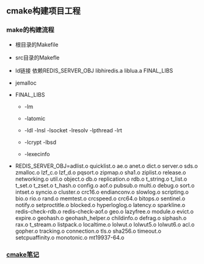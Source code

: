 cmake构建项目工程
---

### make的构建流程

- 根目录的Makefile

- src目录的Makefle

- ld链接 依赖REDIS_SERVER_OBJ libhiredis.a liblua.a FINAL_LIBS

- jemalloc

- FINAL_LIBS

  - -lm

  - -latomic 

  -	-ldl -lnsl -lsocket -lresolv -lpthread -lrt

  - -lcrypt -lbsd

  - -lexecinfo

- REDIS_SERVER_OBJ=adlist.o quicklist.o ae.o anet.o dict.o server.o sds.o zmalloc.o lzf_c.o lzf_d.o pqsort.o zipmap.o sha1.o ziplist.o release.o networking.o util.o object.o db.o replication.o rdb.o t_string.o t_list.o t_set.o t_zset.o t_hash.o config.o aof.o pubsub.o multi.o debug.o sort.o intset.o syncio.o cluster.o crc16.o endianconv.o slowlog.o scripting.o bio.o rio.o rand.o memtest.o crcspeed.o crc64.o bitops.o sentinel.o notify.o setproctitle.o blocked.o hyperloglog.o latency.o sparkline.o redis-check-rdb.o redis-check-aof.o geo.o lazyfree.o module.o evict.o expire.o geohash.o geohash_helper.o childinfo.o defrag.o siphash.o rax.o t_stream.o listpack.o localtime.o lolwut.o lolwut5.o lolwut6.o acl.o gopher.o tracking.o connection.o tls.o sha256.o timeout.o setcpuaffinity.o monotonic.o mt19937-64.o

### [cmake笔记](https://bannirui.github.io/2024/02/21/Redis-2%E5%88%B7-0x14-cmake%E6%9E%84%E5%BB%BA%E9%A1%B9%E7%9B%AE/)
